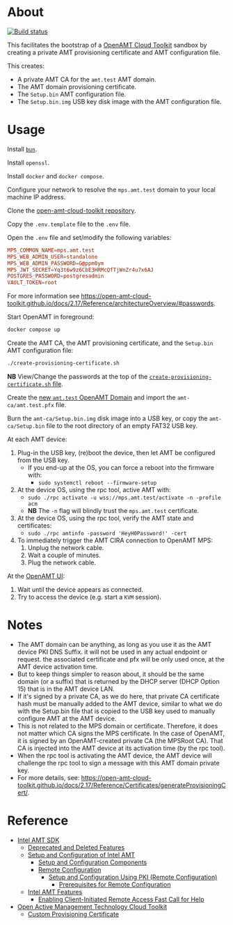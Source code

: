 # About

[![Build status](https://github.com/rgl/amt-setupbin/workflows/build/badge.svg)](https://github.com/rgl/amt-setupbin/actions?query=workflow%3Abuild)

This facilitates the bootstrap of a [OpenAMT Cloud Toolkit](https://github.com/open-amt-cloud-toolkit/open-amt-cloud-toolkit) sandbox by creating a private AMT provisioning certificate and AMT configuration file.

This creates:

* A private AMT CA for the `amt.test` AMT domain.
* The AMT domain provisioning certificate.
* The `Setup.bin` AMT configuration file.
* The `Setup.bin.img` USB key disk image with the AMT configuration file.

# Usage

Install [`bun`](https://bun.sh).

Install `openssl`.

Install `docker` and `docker compose`.

Configure your network to resolve the `mps.amt.test` domain to your local
machine IP address.

Clone the [open-amt-cloud-toolkit repository](https://github.com/open-amt-cloud-toolkit/open-amt-cloud-toolkit).

Copy the `.env.template` file to the `.env` file.

Open the `.env` file and set/modify the following variables:

```conf
MPS_COMMON_NAME=mps.amt.test
MPS_WEB_ADMIN_USER=standalone
MPS_WEB_ADMIN_PASSWORD=G@ppm0ym
MPS_JWT_SECRET=Yq3t6w9z6CbE3HRMcQfTjWnZr4u7x6AJ
POSTGRES_PASSWORD=postgresadmin
VAULT_TOKEN=root
```

For more information see https://open-amt-cloud-toolkit.github.io/docs/2.17/Reference/architectureOverview/#passwords.

Start OpenAMT in foreground:

```bash
docker compose up
```

Create the AMT CA, the AMT provisioning certificate, and the `Setup.bin` AMT configuration file:

```bash
./create-provisioning-certificate.sh
```

**NB** View/Change the passwords at the top of the [`create-provisioning-certificate.sh` file](create-provisioning-certificate.sh).

Create the [new `amt.test` OpenAMT Domain](https://mps.amt.test/domains/new) and import the `amt-ca/amt.test.pfx` file.

Burn the `amt-ca/Setup.bin.img` disk image into a USB key, or copy the `amt-ca/Setup.bin` file to the root directory of an empty FAT32 USB key.

At each AMT device:

1. Plug-in the USB key, (re)boot the device, then let AMT be configured from the USB key.
    * If you end-up at the OS, you can force a reboot into the firmware with:
      * `sudo systemctl reboot --firmware-setup`
2. At the device OS, using the rpc tool, active AMT with:
    * `sudo ./rpc activate -u wss://mps.amt.test/activate -n -profile acm`
    * **NB** The `-n` flag will blindly trust the `mps.amt.test` certificate.
3. At the device OS, using the rpc tool, verify the AMT state and certificates:
    * `sudo ./rpc amtinfo -password 'HeyH0Password!' -cert`
4. To immediately trigger the AMT CIRA connection to OpenAMT MPS:
    1. Unplug the network cable.
    2. Wait a couple of minutes.
    3. Plug the network cable.

At the [OpenAMT UI](https://mps.amt.test):

1. Wait until the device appears as connected.
2. Try to access the device (e.g. start a `KVM` session).

# Notes

* The AMT domain can be anything, as long as you use it as the AMT device
  PKI DNS Suffix. it will not be used in any actual endpoint or request.
  the associated certificate and pfx will be only used once, at the AMT
  device activation time.
* But to keep things simpler to reason about, it should be the same domain
  (or a suffix) that is returned by the DHCP server (DHCP Option 15) that
  is in the AMT device LAN.
* If it's signed by a private CA, as we do here, that private CA certificate
  hash must be manually added to the AMT device, similar to what we do with
  the Setup.bin file that is copied to the USB key used to manually
  configure AMT at the AMT device.
* This is not related to the MPS domain or certificate. Therefore, it does not
  matter which CA signs the MPS certificate. In the case of OpenAMT, it is
  signed by an OpenAMT-created private CA (the MPSRoot CA). That CA is
  injected into the AMT device at its activation time (by the rpc tool).
* When the rpc tool is activating the AMT device, the AMT device will
  challenge the rpc tool to sign a message with this AMT domain private key.
* For more details, see:
    https://open-amt-cloud-toolkit.github.io/docs/2.17/Reference/Certificates/generateProvisioningCert/.

# Reference

* [Intel AMT SDK](https://software.intel.com/sites/manageability/AMT_Implementation_and_Reference_Guide/default.htm)
  * [Deprecated and Deleted Features](https://software.intel.com/sites/manageability/AMT_Implementation_and_Reference_Guide/default.htm?turl=WordDocuments%2Fdeprecatedanddeletedfeatures.htm)
  * [Setup and Configuration of Intel AMT](https://software.intel.com/sites/manageability/AMT_Implementation_and_Reference_Guide/default.htm?turl=WordDocuments%2Fsetupandconfigurationofintelamt.htm)
    * [Setup and Configuration Components](https://software.intel.com/sites/manageability/AMT_Implementation_and_Reference_Guide/WordDocuments/setupandconfigurationcomponents1.htm)
    * [Remote Configuration](https://software.intel.com/sites/manageability/AMT_Implementation_and_Reference_Guide/WordDocuments/remoteconfiguration.htm)
      * [Setup and Configuration Using PKI (Remote Configuration)](https://software.intel.com/sites/manageability/AMT_Implementation_and_Reference_Guide/WordDocuments/setupandconfigurationusingpkiremoteconfiguration.htm)
        * [Prerequisites for Remote Configuration](https://software.intel.com/sites/manageability/AMT_Implementation_and_Reference_Guide/WordDocuments/prerequisitesforremoteconfiguration.htm)
  * [Intel AMT Features](https://software.intel.com/sites/manageability/AMT_Implementation_and_Reference_Guide/default.htm?turl=WordDocuments%2Fintelamtfeatures.htm)
    * [Enabling Client-Initiated Remote Access Fast Call for Help](https://software.intel.com/sites/manageability/AMT_Implementation_and_Reference_Guide/default.htm?turl=WordDocuments%2Fenablingclientinitiatedremoteaccessfastcallforhelp.htm)
* [Open Active Management Technology Cloud Toolkit](https://open-amt-cloud-toolkit.github.io/docs/2.17/)
  * [Custom Provisioning Certificate](https://open-amt-cloud-toolkit.github.io/docs/2.17/Reference/Certificates/generateProvisioningCert/)
